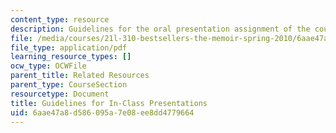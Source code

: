 ```yaml
---
content_type: resource
description: Guidelines for the oral presentation assignment of the course.
file: /media/courses/21l-310-bestsellers-the-memoir-spring-2010/6aae47a8d586095a7e08ee8dd4779664_MIT21L_310S10_rr01.pdf
file_type: application/pdf
learning_resource_types: []
ocw_type: OCWFile
parent_title: Related Resources
parent_type: CourseSection
resourcetype: Document
title: Guidelines for In-Class Presentations
uid: 6aae47a8-d586-095a-7e08-ee8dd4779664
---
```

